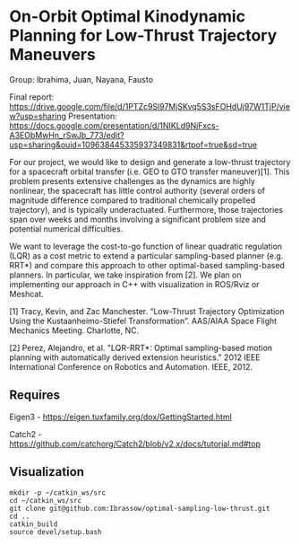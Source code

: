 # On-Orbit Optimal Kinodynamic Planning for Low-Thrust Trajectory Maneuvers

Group: Ibrahima, Juan, Nayana, Fausto

Final report: https://drive.google.com/file/d/1PTZc9Sl97MjSKvq5S3sFOHdUj97W1TjP/view?usp=sharing 
Presentation: https://docs.google.com/presentation/d/1NIKLd9NjFxcs-A3EObMwHn_rSwJb_773/edit?usp=sharing&ouid=109638445335937349831&rtpof=true&sd=true 

For our project, we would like to design and generate a low-thrust trajectory for a spacecraft orbital transfer (i.e. GEO to GTO transfer maneuver)[1]. This problem presents extensive challenges as the dynamics are highly nonlinear, the spacecraft has little control authority (several orders of magnitude difference compared to traditional chemically propelled trajectory), and is typically underactuated. Furthermore, those trajectories span over weeks and months involving a significant problem size and potential numerical difficulties.

We want to leverage the cost-to-go function of linear quadratic regulation (LQR) as a cost metric to extend a particular sampling-based planner (e.g. RRT*) and compare this approach to other optimal-based sampling-based planners. In particular, we take inspiration from [2]. We plan on implementing our approach in C++ with visualization in ROS/Rviz or Meshcat.  

[1] Tracy, Kevin, and Zac Manchester. “Low-Thrust Trajectory Optimization Using the Kustaanheimo-Stiefel Transformation”. AAS/AIAA Space Flight Mechanics Meeting. Charlotte, NC.

[2] Perez, Alejandro, et al. "LQR-RRT*: Optimal sampling-based motion planning with automatically derived extension heuristics." 2012 IEEE International Conference on Robotics and Automation. IEEE, 2012.

## Requires 

Eigen3 - https://eigen.tuxfamily.org/dox/GettingStarted.html

Catch2 - https://github.com/catchorg/Catch2/blob/v2.x/docs/tutorial.md#top 

## Visualization 

```
mkdir -p ~/catkin_ws/src
cd ~/catkin_ws/src
git clone git@github.com:Ibrassow/optimal-sampling-low-thrust.git
cd ..
catkin_build
source devel/setup.bash
```



